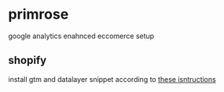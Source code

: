 # primrose

google analytics enahnced eccomerce setup

## shopify

install gtm and datalayer snippet according to
[these isntructions](https://github.com/kmclaugh/dataLayer-shopify)
